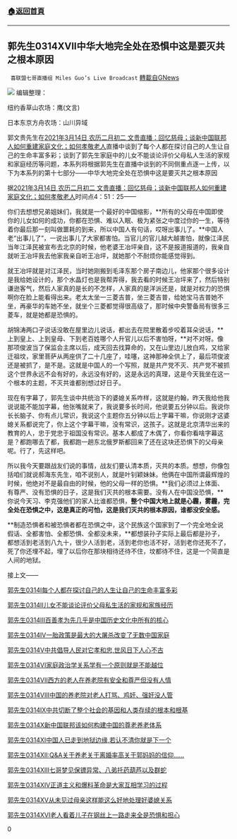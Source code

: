 ###  [:house:返回首頁](https://github.com/ourhimalayas/txt)
---

## 郭先生0314XVII中华大地完全处在恐惧中这是要灭共之根本原因
` 喜联盟七哥直播组 Miles Guo’s Live Broadcast` [轉載自GNews](https://gnews.org/zh-hans/982415/)

![]()![](https://gnews.org/wp-content/uploads/2021/03/封面-111.jpg)
编辑整理：

纽约香草山农场：鹰(文言)

日本东京方舟农场：山川异域

郭文贵先生在[2021年3月14日 农历二月初二 文贵直播：回忆慈母；谈新中国联邦人如何重建家庭文化；如何孝敬老人](https://gtv.org/video/id=604dfa4075e88a51e6ee8e69)直播中谈到了每个人都在探讨自己的人生让自己的生命丰富多彩；谈到了郭先生家庭中的儿女不能谈论评价父母私人生活的家规和家庭经历等问题，本系列将根据郭先生在直播中谈到的不同侧重点逐一上传，以下为本系列的第十七部分——中华大地完全处在恐惧中这是要灭共之根本原因

据[2021年3月14日 农历二月初二 文贵直播：回忆慈母；谈新中国联邦人如何重建家庭文化；如何孝敬老人](https://gtv.org/video/id=604dfa4075e88a51e6ee8e69)时间点4：51：25——

你们去想想兄弟姐妹们，我就是一个最好的中国缩影，**所有的父母在中国即使你的儿女如何的成功，你都在恐惧、难以入眠、极为紧张之中度过你的一生，等待着你最后那一刻叫做噩耗的到来，所以中国人有句话，哎呀出事儿了。**中国人老“出事儿了”，一说出事儿了大家都害怕。当官儿的官儿越大越害怕，就像江泽民当年江泽民被宣布去北京的时候，他老婆王冶坪亲自，这不是报道报道的，我亲自就听王冶坪我去他家我亲自听王冶坪，就她那个不耐烦你能感觉得到。

就王冶坪就是对江泽民，当时她刚搬到毛泽东那个房子南边儿，他家那个很多设计是我给她设计的，那个水晶灯也是我帮弄得，我去看的时候王冶坪来了，然后特别谦逊客气，然后人家真的是长的不怎样，人家真的是洋派还是，就是对权力的恐惧啊你在脸上能看得出来。老太太坐一三菱吉普，坐三菱吉普，给她宝马吉普她不坐，再豪华的车她不坐，就坐个三菱都觉得很高级了，那时候中央警备局有很多三菱车，就是她都是恐惧的。

胡锦涛两口子说话没敢在屋里边儿说话，都出去在院里散着步咬着耳朵说话，**上到皇上、上到皇母、下到老百姓哪个人升官儿以后不害怕呀，**对不对呀。像那项俊波当了保监会主席以后，成天回去找算命的，又在山里边儿放白鸡，又给家迁祖坟，家里菩萨从两座供了二十几座了，哇噻，这神那神全供上了，最后项俊波还是被抓了，是不是。这就是中国人的一个写照，就是共产党不灭、共产党不被抓这个世界永远不会有好的，永远没有好的，这是永远的真理，这是今天我坐在这一个根本的主题，不灭共谁都别想过好日子。

现在有字幕了，郭先生谈中共统治下的婆媳关系咋样，这就是约翰，昨天我给他我说说能不能加字幕，他张嘴就来了，我说要多长时间，他说要五分钟以后。我说你长长脑子、你有点儿常识，我说这个主题你五分钟以后上字幕干嘛，你说刚才这婆媳关系都说完了，你上这个字幕干嘛，没有常识，这孩子。这就是北京清华出来的教育的人，忠于党忠于祖国没有常识。基本人都成了木偶了，你看你看啥字幕这是？都跑哪去了都，我都跑一趟东北俄罗斯都回来了还在这块还恐惧下的父母亲呢。行了，先这样吧。

所以我今天要跟战友们说的事情，战友们要认清本质，灭共的本质。想想，你像包括咱们就说郝海东先生，咱不说别人，就是叶钊颖妹妹。他俩在中国所谓最辉煌的时候，他绝对不是最自由的时候，他的父母一样的恐惧。**我们必须过上体面、有尊严、没有恐惧的日子，这是我们灭共的根本需要。没有人在中国没恐惧，**你说今天习、李克强他们的家人比谁都恐惧，**整个中国大地上就是心霾，雾霾，完全处在恐惧之中，这是真正的可怕，这是我们灭共的根本原因，谁都没安全感。**

**制造恐惧者和被恐惧者都在恐惧之中，这个民族这个国家到了一个完全地全说假话、全都害怕、全都恐惧、全都没未来，**都想装孙子实际上最后都是孙子，都想活到老活到八九十，很少人活到老，活到老你也活不好，活到老你还死不了，死了你还埋不起，埋了以后你在那块相待还待不住，坟都待不住，这是一个简直是人间的地狱。

接上文——

[郭先生0314I每个人都在探讨自己的人生让自己的生命丰富多彩](https://gnews.org/zh-hans/979874/)

[郭先生0314II儿女不能谈论评价父母私生活的家规和家族经历](https://gnews.org/zh-hans/979925/)

[郭先生0314III百善孝为先几乎是中国历史文化中所有的核心](https://gnews.org/zh-hans/979970/)

[郭先生0314IV一胎政策是最大的大屠杀改变了无数中国家庭](https://gnews.org/zh-hans/979999/)

[郭先生0314V中共倡导人民对它孝和忠,世风日下人心不古](https://gnews.org/zh-hans/980031/)

[郭先生0314VI家庭政治学关系学有一个原则就是不能越位](https://gnews.org/zh-hans/980099/)

[郭先生0314VII西方的老人在养老院有安全和尊严但没有人情](https://gnews.org/zh-hans/980237/)

[郭先生0314VIII中国的养老院对老人打骂、鸡奸、强奸没人管](https://gnews.org/zh-hans/980283/)

[郭先生0314IX中共切断了整个社会的基因和人类存续的根本和根基](https://gnews.org/zh-hans/980392/)

[郭先生0314X新中国联邦该如何构建中国的尊老养老体系](https://gnews.org/zh-hans/980482/)

[郭先生0314XI中国人已走到地狱边缘,若认不清你就是下一个](https://gnews.org/zh-hans/980761/)

[郭先生0314XII:Q&A关于养老关于离婚率高关于郭妈妈的信仰……](https://gnews.org/zh-hans/981052/)

[郭先生0314XIII七哥梦见保镖异常、八弟托药葫芦以及群蛇](https://gnews.org/zh-hans/981397/)

[郭先生0314XIV正道主义和爆料革命是大家互相学习的过程](https://gnews.org/zh-hans/981917/)

[郭先生0314XV从未见过母亲这样能这么好地处理好婆媳关系](https://gnews.org/zh-hans/982100/)

[郭先生0314XVI老人看着儿子在钢丝上一路走来全是恐惧和担心](https://gnews.org/zh-hans/982330/)

0
